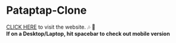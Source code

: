 # Pataptap-Clone
[CLICK HERE](https://amartyaay.github.io/Pataptap-Clone/) to visit the website.
:notes:	:trumpet:	
**If on a Desktop/Laptop, hit spacebar to check out mobile version** 

